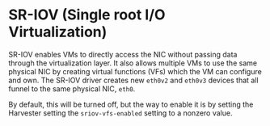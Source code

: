 # SR-IOV (Single root I/O Virtualization)

SR-IOV enables VMs to directly access the NIC without passing data through the virtualization layer. 
It also allows multiple VMs to use the same physical NIC by creating virtual functions (VFs) which 
the VM can configure and own. The SR-IOV driver creates new `eth0v2` and `eth0v3` devices that all 
funnel to the same physical NIC, `eth0`.

By default, this will be turned off, but the way to enable it is by setting the Harvester setting the `sriov-vfs-enabled` setting to a nonzero value.